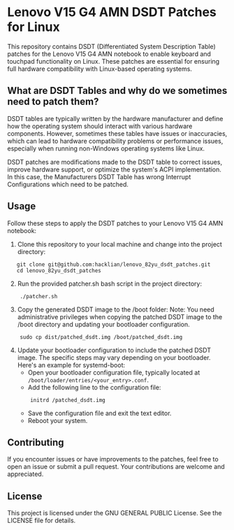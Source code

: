 # Lenovo V15 G4 AMN DSDT Patches for Linux

This repository contains DSDT (Differentiated System Description Table) patches for the Lenovo V15 G4 AMN notebook to enable keyboard and touchpad functionality on Linux. These patches are essential for ensuring full hardware compatibility with Linux-based operating systems.

## What are DSDT Tables and why do we sometimes need to patch them?
DSDT tables are typically written by the hardware manufacturer and define how the operating system should interact with various hardware components. However, sometimes these tables have issues or inaccuracies, which can lead to hardware compatibility problems or performance issues, especially when running non-Windows operating systems like Linux.

DSDT patches are modifications made to the DSDT table to correct issues, improve hardware support, or optimize the system's ACPI implementation. In this case, the Manufacturers DSDT Table has wrong Interrupt Configurations which need to be patched.

## Usage

Follow these steps to apply the DSDT patches to your Lenovo V15 G4 AMN notebook:

1. Clone this repository to your local machine and change into the project directory:
```shell
   git clone git@github.com:hacklian/lenovo_82yu_dsdt_patches.git
   cd lenovo_82yu_dsdt_patches
```

2. Run the provided patcher.sh bash script in the project directory:
```shell
	./patcher.sh
```

3. Copy the generated DSDT image to the /boot folder:
Note: You need administrative privileges when copying the patched DSDT image to the /boot directory and updating your bootloader configuration.
```shell
	sudo cp dist/patched_dsdt.img /boot/patched_dsdt.img
```

4. Update your bootloader configuration to include the patched DSDT image. The specific steps may vary depending on your bootloader. Here's an example for systemd-boot:
	- Open your bootloader configuration file, typically located at `/boot/loader/entries/<your_entry>.conf`.
	- Add the following line to the configuration file:
	```shell
		initrd /patched_dsdt.img
	```
	- Save the configuration file and exit the text editor.
	- Reboot your system.

## Contributing
If you encounter issues or have improvements to the patches, feel free to open an issue or submit a pull request. Your contributions are welcome and appreciated.

## License
This project is licensed under the GNU GENERAL PUBLIC License. See the LICENSE file for details.